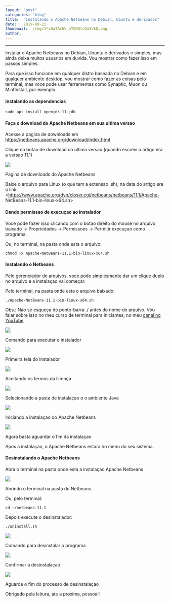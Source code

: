```yaml
---
layout:	"post"
categories:	"blog"
title:	"Instalando o Apache Netbeans no Debian, Ubuntu e derivados"
date:	2019-09-21
thumbnail:	/img/1*v8aTArhV_nYQRQtcQa5VkQ.png
author:	
---
```


* * *

Instalar o Apache Netbeans no Debian, Ubuntu e derivados e simples, mas ainda
deixa muitos usuarios em duvida. Vou mostrar como fazer isso em passos
simples.

Para que isso funcione em qualquer distro baseada no Debian e em qualquer
ambiente desktop, vou mostrar como fazer as coisas pelo terminal, mas voce
pode usar ferramentas como Synaptic, Muon ou MintInstall, por exemplo.

#### Instalando as dependencias

    
    
    sudo apt install openjdk-11-jdk

#### Faça o download do Apache Netbeans em sua ultima versao

Acesse a pagina de downloads em
<https://netbeans.apache.org/download/index.html>

Clique no botao de download da ultima versao (quando escrevi o artigo era a
versao 11.1)

![](/img/1*v8aTArhV_nYQRQtcQa5VkQ.png)

Pagina de downloads do Apache Netbeans

Baixe o arquivo para Linux (o que tem a extensao .sh), na data do artigo era o
link <https://www.apache.org/dyn/closer.cgi/netbeans/netbeans/11.1/Apache-
NetBeans-11.1-bin-linux-x64.sh>

#### Dando permissao de execuçao ao instalador

Voce pode fazer isso clicando com o botao direito do mouse no arquivo baixado
-> Propriedades -> Permissoes -> Permitir execuçao como programa.

Ou, no terminal, na pasta onde esta o arquivo:

    
    
    chmod +x Apache-NetBeans-11.1-bin-linux-x64.sh

#### Instalando o Netbeans

Pelo gerenciador de arquivos, voce pode simplesmente dar um clique duplo no
arquivo e a instalaçao vai começar.

Pelo terminal, na pasta onde esta o arquivo baixado:

    
    
    ./Apache-NetBeans-11.1-bin-linux-x64.sh

Obs.: Nao se esqueça do ponto-barra ./ antes do nome do arquivo. Vou falar
sobre isso no meu curso de terminal para iniciantes, no meu [canal no
YouTube](https://www.youtube.com/playlist?list=PLIFOx3X8xDuuoDoE7hHglfooiQ70Xi1ot)

![](/img/1*0MfFwS6_5hJXRrvPPrJZVQ.png)

Comando para executar o instalador

![](/img/1*OoTqGTH6ZrBHM_a5To49IA.png)

Primeira tela do instalador

![](/img/1*gThYtBH1nsn1xQZZC7HgJQ.png)

Aceitando os termos da licença

![](/img/1*QiPWwmBq-Oz1gKNfuTaIBg.png)

Selecionando a pasta de instalaçao e o ambiente Java

![](/img/1*uJgvL4gWJknNIbfo-IKPMQ.png)

Iniciando a instalaçao do Apache Netbeans

![](/img/1*GcwbwptgUxOQdYQw191yhg.png)

Agora basta aguardar o fim da instalaçao

Apos a instalaçao, o Apache Netbeans estara no menu do seu sistema.

#### Desinstalando o Apache Netbeans

Abra o terminal na pasta onde esta a instalaçao Apache Netbeans

![](/img/1*ljYo0ZmU3NOCxQHwGxLa1g.png)

Abrindo o terminal na pasta do Netbeans

Ou, pelo terminal:

    
    
    cd ~/netbeans-11.1

Depois execute o desinstalador:

    
    
    ./uninstall.sh

![](/img/1*Ns57aTAN2oLKj7oGvQAogw.png)

Comando para desinstalar o programa

![](/img/1*DvRwZaL8vn0jjNRxT5fBZQ.png)

Confirmar a desinstalaçao

![](/img/1*j795OXLL_COHB5q6L0XRaA.png)

Aguarde o fim do processo de desinstalaçao

Obrigado pela leitura, ate a proxima, pessoal!

